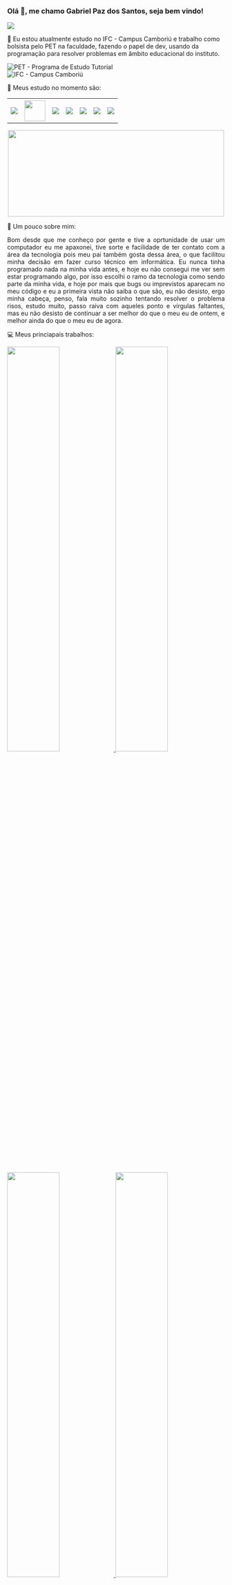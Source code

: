 ### Olá 👋, me chamo Gabriel Paz dos Santos, seja bem vindo!

<img src="https://clubedosgeeks.com.br/wp-content/uploads/2016/01/dormrm.gif"/>

🔭 Eu estou atualmente estudo no IFC - Campus Camboriú e trabalho como bolsista pelo PET na faculdade, fazendo o papel de dev, usando da programação para resolver problemas em âmbito educacional do instituto.

![PET - Programa de Estudo Tutorial](https://www.pet.ifc-camboriu.edu.br/)<br>
![IFC - Campus Camboriú]("http://www.camboriu.ifc.edu.br/)                                                                                                                                

🌱 Meus estudo no momento são:

<table align="center" width="500">
    <tr>
      <th><img src="https://img.icons8.com/color/48/000000/javascript.png"/></th>
      <th><img src="https://upload.wikimedia.org/wikipedia/commons/thumb/9/91/Electron_Software_Framework_Logo.svg/1024px-Electron_Software_Framework_Logo.svg.png" width="48"</th>
      <th><img src="https://img.icons8.com/color/48/000000/nodejs.png"/></th>
      <th><img src="https://img.icons8.com/color/48/000000/typescript.png"/></th>
      <th><img src="https://img.icons8.com/bubbles/60/000000/react.png"/></th>
      <th><img src="https://img.icons8.com/fluent/48/000000/visual-studio-code-2019.png"/></th>
      <th><img src="https://img.icons8.com/doodle/48/000000/github--v1.png"/></th>
    </tr>
</table>

<p align="center">
    <img width="500" height="200" src="https://github-readme-stats.vercel.app/api/top-langs/?username=gabrielheiwa&layout=compact&theme=dark"/>
</p>

:man: Um pouco sobre mim:<br>
<p align="justify">
Bom desde que me conheço por gente e tive a oprtunidade de usar um computador eu me apaxonei, tive sorte e facilidade de ter contato com a área da tecnologia pois meu pai também gosta dessa área, o que facilitou minha decisão em fazer curso técnico em informática. Eu nunca tinha programado nada na minha vida antes, e hoje eu não consegui me ver sem estar programando algo, por isso escolhi o ramo da tecnologia como sendo parte da minha vida, e hoje por mais que bugs ou imprevistos aparecam no meu código e eu a primeira vista não saiba o que são, eu não desisto, ergo minha cabeça, penso, fala muito sozinho tentando resolver o problema risos, estudo muito, passo raiva com aqueles ponto e vírgulas faltantes, mas eu não desisto de continuar a ser melhor do que o meu eu de ontem, e melhor ainda do que o meu eu de agora.
</p>

:computer: Meus princiapais trabalhos:

<a href="https://github.com/gabrielheiwa/autoMensageria">
    <img width="49%" src="https://github-readme-stats.vercel.app/api/pin/?username=gabrielheiwa&repo=autoMensageria"/>
</a>
<a href="https://github.com/gabrielheiwa/wpp_extension">
    <img width="49%" src="https://github-readme-stats.vercel.app/api/pin/?username=gabrielheiwa&repo=wpp_extension"/>
</a>
<a href="https://github.com/gabrielheiwa/agendaReactJS">
    <img width="49%" src="https://github-readme-stats.vercel.app/api/pin/?username=gabrielheiwa&repo=agendaReactJS"/>
</a>
<a href="https://github.com/gabrielheiwa/be-the-hero">
    <img width="49%" src="https://github-readme-stats.vercel.app/api/pin/?username=gabrielheiwa&repo=be-the-hero"/>
</a>
<a href="https://github.com/gabrielheiwa/be-the-hero-frontend">
    <img width="49%" src="https://github-readme-stats.vercel.app/api/pin/?username=gabrielheiwa&repo=be-the-hero-frontend"/>
</a>
<a href="https://github.com/windard">
    <img src="https://github-readme-stats.vercel.app/api?username=gabrielheiwa&show_icons=false&theme=dark" width="49%"/>
</a>

- 📫 Como falar ou entrar em contato comigo:

<a href="https://www.instagram.com/gabr.el_paz/?hl=pt-br" target="_blank">
  <img src="https://img.icons8.com/doodle/48/000000/instagram-new.png" />
</a>
<a target="_blank" href="https://www.linkedin.com/in/gabriel-paz-120ab1198/">
    <img src="https://img.icons8.com/doodle/48/000000/linkedin.png" />
</a>
<a target="_blank" href="https://api.whatsapp.com/send?phone=5547984288351&text=Oie%2C%20eu%20te%20conheci%20pelo%20seu%20README!">
    <img src="https://img.icons8.com/doodle/48/000000/whatsapp.png"/>
</a>


